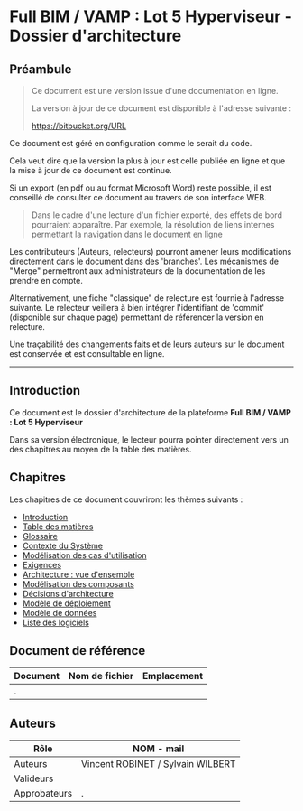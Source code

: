 # Full BIM / VAMP : Lot 5 Hyperviseur - Dossier d'architecture

## Préambule

> Ce document est une version issue d'une documentation en ligne.
>
> La version à jour de ce document est disponible à l'adresse suivante :
>
> https://bitbucket.org/URL

Ce document est géré en configuration comme le serait du code.

Cela veut dire que la version la plus à jour est celle publiée en ligne et que la mise à jour de ce document est continue.

Si un export (en pdf ou au format Microsoft Word) reste possible, il est conseillé de consulter ce document au travers de son interface WEB.

>Dans le cadre d'une lecture d'un fichier exporté, des effets de bord pourraient apparaître. Par exemple, la résolution de liens internes permettant la navigation dans le document en ligne

Les contributeurs (Auteurs, relecteurs) pourront amener leurs modifications directement dans le document dans des 'branches'.
Les mécanismes de "Merge" permettront aux administrateurs de la documentation de les prendre en compte.

Alternativement, une fiche "classique" de relecture est fournie à l'adresse suivante. Le relecteur veillera à bien intégrer l'identifiant de 'commit' (disponible sur chaque page) permettant de référencer la version en relecture.

Une traçabilité des changements faits et de leurs auteurs sur le document est conservée et est consultable en ligne.

* * *

## Introduction

Ce document est le dossier d'architecture de la plateforme **Full BIM / VAMP : Lot 5 Hyperviseur**

Dans sa version électronique, le lecteur pourra pointer directement vers un des chapitres au moyen de la table des matières.

## Chapitres

Les chapitres de ce document couvriront les thèmes suivants :

- [Introduction](./0000.Introduction.md)
- [Table des matières](./0001.TableOfContent.markdown)
- [Glossaire](./0002.Glossary.md)
- [Contexte du Système](./0100.SystemContext.md)
- [Modélisation des cas d'utilisation](./0200.UseCaseModel.md)
- [Exigences](./0300.Requirements.md)
- [Architecture : vue d'ensemble](./0400.ArchitectureOverview.md)
- [Modélisation des composants](./0500.ComponentsModel.md)
- [Décisions d'architecture](./0600.ArchitectureDecisions.md)
- [Modèle de déploiement](./0700.DeploymentModel.md)
- [Modèle de données](./0800.DataModel.md)
- [Liste des logiciels](./0900.COTSList.md)

## Document de référence

|Document| Nom de fichier|Emplacement|
|---|---|---|
|. | |   |


## Auteurs

| Rôle      | NOM - mail                           |
| --------- | -------------------------------------- |
| Auteurs   | Vincent ROBINET / Sylvain WILBERT  |
| Valideurs  |                                        |
| Approbateurs | .                                      |